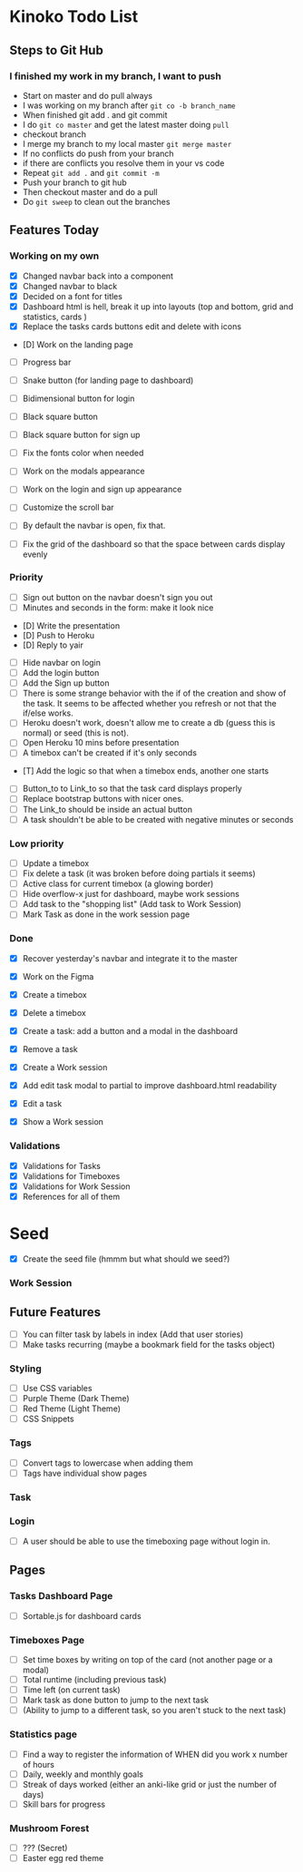 # Kinoko Todo List

## Steps to Git Hub

### I finished my work in my branch, I want to push
- Start on master and do pull always
- I was working on my branch after `git co -b branch_name`
- When finished git add . and git commit
- I do `git co master` and get the latest master doing `pull`
- checkout branch
- I merge my branch to my local master `git merge master`
- If no conflicts do push from your branch
- if there are conflicts you resolve them in your vs code
- Repeat `git add .` and `git commit -m`
- Push your branch to git hub
- Then checkout master and do a pull
- Do `git sweep` to clean out the branches

## Features Today

### Working on my own
- [x] Changed navbar back into a component
- [x] Changed navbar to black
- [x] Decided on a font for titles
- [X] Dashboard html is hell, break it up into layouts (top and bottom, grid and statistics, cards  )
- [X] Replace the tasks cards buttons edit and delete with icons
- [D] Work on the landing page
- [ ] Progress bar
- [ ] Snake button (for landing page to dashboard)
- [ ] Bidimensional button for login
- [ ] Black square button
- [ ] Black square button for sign up
- [ ] Fix the fonts color when needed
- [ ] Work on the modals appearance
- [ ] Work on the login and sign up appearance
- [ ] Customize the scroll bar
- [ ] By default the navbar is open, fix that.
- [ ] Fix the grid of the dashboard so that the space between cards display evenly


### Priority
- [ ] Sign out button on the navbar doesn't sign you out
- [ ] Minutes and seconds in the form: make it look nice
- [D] Write the presentation
- [D] Push to Heroku
- [D] Reply to yair
- [ ] Hide navbar on login
- [ ] Add the login button
- [ ] Add the Sign up button
- [ ] There is some strange behavior with the if of the creation and show of the task. It seems to be affected whether you refresh or not that the if/else works.
- [ ] Heroku doesn't work, doesn't allow me to create a db (guess this is normal) or seed (this is not).
- [ ] Open Heroku 10 mins before presentation
- [ ] A timebox can't be created if it's only seconds
- [T] Add the logic so that when a timebox ends, another one starts
- [ ] Button_to to Link_to so that the task card displays properly
- [ ] Replace bootstrap buttons with nicer ones.
- [ ] The Link_to should be inside an actual button
- [ ] A task shouldn't be able to be created with negative minutes or seconds

### Low priority
- [ ] Update a timebox
- [ ] Fix delete a task (it was broken before doing partials it seems)
- [ ] Active class for current timebox (a glowing border)
- [ ] Hide overflow-x just for dashboard, maybe work sessions
- [ ] Add task to the "shopping list" (Add task to Work Session)
- [ ] Mark Task as done in the work session page

### Done
- [X] Recover yesterday's navbar and integrate it to the master
- [X] Work on the Figma
- [X] Create a timebox
- [X] Delete a timebox
- [X] Create a task: add a button and a modal in the dashboard
- [X] Remove a task
- [X] Create a Work session
- [x] Add edit task modal to partial to improve dashboard.html readability
- [X] Edit a task
- [X] Show a Work session


### Validations
- [X] Validations for Tasks
- [X] Validations for Timeboxes
- [X] Validations for Work Session
- [X] References for all of them

# Seed
- [x] Create the seed file (hmmm but what should we seed?)

### Work Session

## Future Features
- [ ] You can filter task by labels in index (Add that user stories)
- [ ] Make tasks recurring (maybe a bookmark field for the tasks object)

### Styling
- [ ] Use CSS variables
- [ ] Purple Theme (Dark Theme)
- [ ] Red Theme (Light Theme)
- [ ] CSS Snippets

### Tags
- [ ] Convert tags to lowercase when adding them
- [ ] Tags have individual show pages

### Task

### Login
- [ ] A user should be able to use the timeboxing page without login in.

## Pages

### Tasks Dashboard Page
- [ ] Sortable.js for dashboard cards


### Timeboxes Page
- [ ] Set time boxes by writing on top of the card (not another page or a modal)
- [ ] Total runtime (including previous task)
- [ ] Time left (on current task)
- [ ] Mark task as done button to jump to the next task
- [ ] (Ability to jump to a different task, so you aren't stuck to the next task)

### Statistics page
- [ ] Find a way to register the information of WHEN did you work x number of hours
- [ ] Daily, weekly and monthly goals
- [ ] Streak of days worked (either an anki-like grid or just the number of days)
- [ ] Skill bars for progress

### Mushroom Forest
- [ ] ??? (Secret)
- [ ] Easter egg red theme
